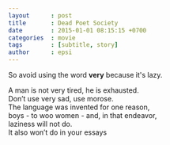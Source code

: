 ```yaml
---
layout      : post
title       : Dead Poet Society
date        : 2015-01-01 08:15:15 +0700
categories  : movie
tags        : [subtitle, story]
author      : epsi
---
```


So avoid using the word **very** because it's lazy.

A man is not very tired, he is exhausted.  
Don’t use very sad, use morose.  
The language was invented for one reason,  
boys - to woo women - and, in that endeavor,  
laziness will not do.  
It also won’t do in your essays
